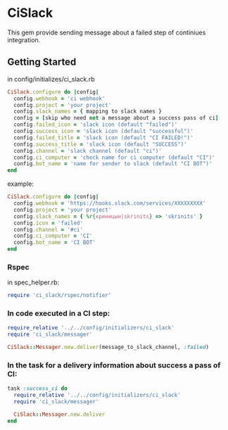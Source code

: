 # CiSlack

This gem provide sending message about a failed step of continiues integration.

## Getting Started

in config/initializes/ci_slack.rb

```ruby
CiSlack.configure do |config|
  config.webhook = 'ci webhook'
  config.project = 'your project'
  config.slack_names = { mapping to slack names }
  config = [skip who need not a message about a success pass of ci]
  config.failed_icon = 'slack icon (default "failed")'
  config.success_icon = 'slack icon (default "successful")'
  config.failed_title = 'slack icon (default "CI FAILED!")'
  config.success_title = 'slack icon (default "SUCCESS")'
  config.channel = 'slack channel (default "ci")'
  config.ci_computer = 'check name for ci computer (default "CI")'
  config.bot_name = 'name for sender to slack (default "CI BOT")'
end
```

example:

```ruby
CiSlack.configure do |config|
  config.webhook = 'https://hooks.slack.com/services/XXXXXXXXX'
  config.project = 'your project'
  config.slack_names = { %r{криницын|skrinits} => 'skrinits' }
  config.icon = 'failed'
  config.channel = '#ci'
  config.ci_computer = 'CI'
  config.bot_name = 'CI BOT'
end
```

### Rspec

in spec_helper.rb:

```ruby
require 'ci_slack/rspec/notifier'
```

### In code executed in a CI step:

```ruby
require_relative '../../config/initializers/ci_slack'
require 'ci_slack/messager'

CiSlack::Messager.new.deliver(message_to_slack_channel, :failed)
```

### In the task for a delivery information about success a pass of CI:
```ruby
task :success_ci do
  require_relative '../../config/initializers/ci_slack'
  require 'ci_slack/messager'

  CiSlack::Messager.new.deliver
end
```